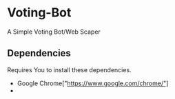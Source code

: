 # Voting-Bot
A Simple Voting Bot/Web Scaper

## Dependencies

Requires You to install these dependencies.
* Google Chrome["https://www.google.com/chrome/"]
* 
